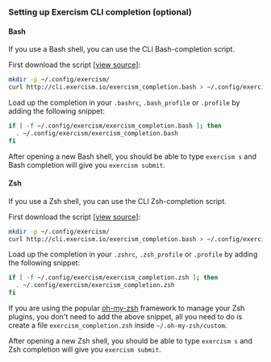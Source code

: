 ### Setting up Exercism CLI completion (optional)

#### Bash

If you use a Bash shell, you can use the CLI Bash-completion script.

First download the script [[view source]](http://cli.exercism.io/exercism_completion.bash):

```bash
mkdir -p ~/.config/exercism/
curl http://cli.exercism.io/exercism_completion.bash > ~/.config/exercism/exercism_completion.bash
```

Load up the completion in your `.bashrc`, `.bash_profile` or `.profile` by adding the following snippet:

```bash
if [ -f ~/.config/exercism/exercism_completion.bash ]; then
  . ~/.config/exercism/exercism_completion.bash
fi
```

After opening a new Bash shell, you should be able to type `exercism s` and Bash completion will give you `exercism submit`.

#### Zsh

If you use a Zsh shell, you can use the CLI Zsh-completion script.

First download the script [[view source]](http://cli.exercism.io/exercism_completion.zsh):

```zsh
mkdir -p ~/.config/exercism/
curl http://cli.exercism.io/exercism_completion.bash > ~/.config/exercism/exercism_completion.bash
```

Load up the completion in your `.zshrc`, `.zsh_profile` or `.profile` by adding the following snippet:

```zsh
if [ -f ~/.config/exercism/exercism_completion.zsh ]; then
  . ~/.config/exercism/exercism_completion.zsh
fi
```

If you are using the popular [oh-my-zsh](https://github.com/robbyrussell/oh-my-zsh) framework to manage your Zsh plugins,
you don't need to add the above snippet, all you need to do is create a file `exercism_completion.zsh` inside `~/.oh-my-zsh/custom`.

After opening a new Zsh shell, you should be able to type `exercism s` and Zsh completion will give you `exercism submit`.
